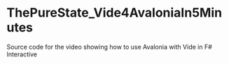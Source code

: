 # ThePureState_Vide4AvaloniaIn5Minutes
Source code for the video showing how to use Avalonia with Vide in F# Interactive
